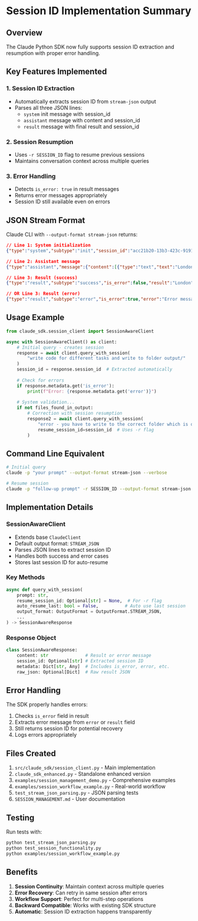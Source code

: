 # Session ID Implementation Summary

## Overview

The Claude Python SDK now fully supports session ID extraction and resumption with proper error handling.

## Key Features Implemented

### 1. Session ID Extraction
- Automatically extracts session ID from `stream-json` output
- Parses all three JSON lines:
  - `system` init message with session_id
  - `assistant` message with content and session_id
  - `result` message with final result and session_id

### 2. Session Resumption
- Uses `-r SESSION_ID` flag to resume previous sessions
- Maintains conversation context across multiple queries

### 3. Error Handling
- Detects `is_error: true` in result messages
- Returns error messages appropriately
- Session ID still available even on errors

## JSON Stream Format

Claude CLI with `--output-format stream-json` returns:

```json
// Line 1: System initialization
{"type":"system","subtype":"init","session_id":"acc21b20-13b3-423c-9191-01925b546d5b",...}

// Line 2: Assistant message
{"type":"assistant","message":{"content":[{"type":"text","text":"London"}]},"session_id":"acc21b20-13b3-423c-9191-01925b546d5b"}

// Line 3: Result (success)
{"type":"result","subtype":"success","is_error":false,"result":"London","session_id":"acc21b20-13b3-423c-9191-01925b546d5b",...}

// OR Line 3: Result (error)
{"type":"result","subtype":"error","is_error":true,"error":"Error message","session_id":"acc21b20-13b3-423c-9191-01925b546d5b"}
```

## Usage Example

```python
from claude_sdk.session_client import SessionAwareClient

async with SessionAwareClient() as client:
    # Initial query - creates session
    response = await client.query_with_session(
        "write code for different tasks and write to folder output/"
    )
    session_id = response.session_id  # Extracted automatically
    
    # Check for errors
    if response.metadata.get('is_error'):
        print(f"Error: {response.metadata.get('error')}")
    
    # System validation...
    if not files_found_in_output:
        # Correction with session resumption
        response2 = await client.query_with_session(
            "error - you have to write to the correct folder which is output/",
            resume_session_id=session_id  # Uses -r flag
        )
```

## Command Line Equivalent

```bash
# Initial query
claude -p "your prompt" --output-format stream-json --verbose

# Resume session
claude -p "follow-up prompt" -r SESSION_ID --output-format stream-json --verbose
```

## Implementation Details

### SessionAwareClient

- Extends base `ClaudeClient`
- Default output format: `STREAM_JSON`
- Parses JSON lines to extract session ID
- Handles both success and error cases
- Stores last session ID for auto-resume

### Key Methods

```python
async def query_with_session(
    prompt: str,
    resume_session_id: Optional[str] = None,  # For -r flag
    auto_resume_last: bool = False,          # Auto use last session
    output_format: OutputFormat = OutputFormat.STREAM_JSON,
    ...
) -> SessionAwareResponse
```

### Response Object

```python
class SessionAwareResponse:
    content: str              # Result or error message
    session_id: Optional[str] # Extracted session ID
    metadata: Dict[str, Any]  # Includes is_error, error, etc.
    raw_json: Optional[Dict]  # Raw result JSON
```

## Error Handling

The SDK properly handles errors:

1. Checks `is_error` field in result
2. Extracts error message from `error` or `result` field
3. Still returns session ID for potential recovery
4. Logs errors appropriately

## Files Created

1. `src/claude_sdk/session_client.py` - Main implementation
2. `claude_sdk_enhanced.py` - Standalone enhanced version
3. `examples/session_management_demo.py` - Comprehensive examples
4. `examples/session_workflow_example.py` - Real-world workflow
5. `test_stream_json_parsing.py` - JSON parsing tests
6. `SESSION_MANAGEMENT.md` - User documentation

## Testing

Run tests with:
```bash
python test_stream_json_parsing.py
python test_session_functionality.py
python examples/session_workflow_example.py
```

## Benefits

1. **Session Continuity**: Maintain context across multiple queries
2. **Error Recovery**: Can retry in same session after errors  
3. **Workflow Support**: Perfect for multi-step operations
4. **Backward Compatible**: Works with existing SDK structure
5. **Automatic**: Session ID extraction happens transparently